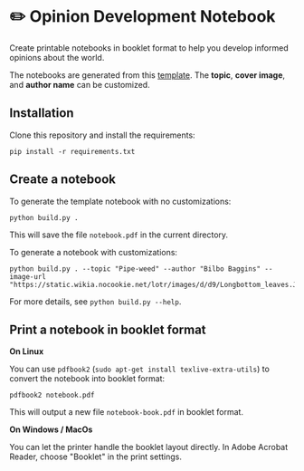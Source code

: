 # ✏️ Opinion Development Notebook

Create printable notebooks in booklet format to help you develop informed opinions about the world.

The notebooks are generated from this [template](./notebook.pdf). The **topic**, **cover image**, and **author name** can be customized.

## Installation

Clone this repository and install the requirements:

```{sh}
pip install -r requirements.txt
```

## Create a notebook

To generate the template notebook with no customizations:

```{sh}
python build.py .
```

This will save the file `notebook.pdf` in the current directory.

To generate a notebook with customizations:

```{sh}
python build.py . --topic "Pipe-weed" --author "Bilbo Baggins" --image-url "https://static.wikia.nocookie.net/lotr/images/d/d9/Longbottom_leaves.JPG"
```

For more details, see `python build.py --help`.

## Print a notebook in booklet format

**On Linux**

You can use `pdfbook2` (`sudo apt-get install texlive-extra-utils`) to convert the notebook into booklet format:

```{sh}
pdfbook2 notebook.pdf
```

This will output a new file `notebook-book.pdf` in booklet format.

**On Windows / MacOs**

You can let the printer handle the booklet layout directly. In Adobe Acrobat Reader, choose "Booklet" in the print settings.
